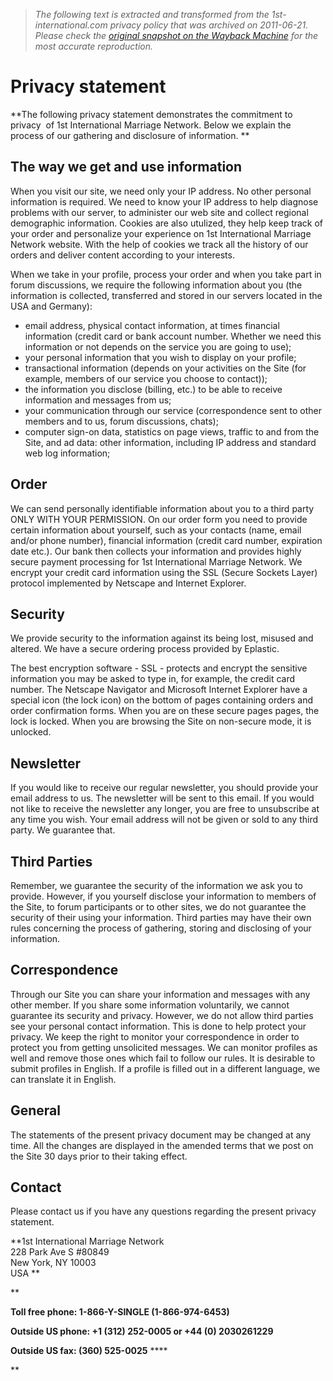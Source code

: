 > *The following text is extracted and transformed from the 1st-international.com privacy policy that was archived on 2011-06-21. Please check the [original snapshot on the Wayback Machine](https://web.archive.org/web/20110621072651id_/http%3A//www.1st-international.com/privacy.html) for the most accurate reproduction.*

# Privacy statement

**The following privacy statement demonstrates the commitment to privacy  of 1st International Marriage Network. Below we explain the process of our gathering and disclosure of information. **

## The way we get and use information 

When you visit our site, we need only your IP address. No other personal information is required. We need to know your IP address to help diagnose problems with our server, to administer our web site and collect regional demographic information. Cookies are also utulized, they help keep track of your order and personalize your experience on 1st International Marriage Network website. With the help of cookies we track all the history of our orders and deliver content according to your interests. 

When we take in your profile, process your order and when you take part in forum discussions, we require the following information about you (the information is collected, transferred and stored in our servers located in the USA and Germany):

  * email address, physical contact information, at times financial information (credit card or bank account number. Whether we need this information or not depends on the service you are going to use); 
  * your personal information that you wish to display on your profile; 
  * transactional information (depends on your activities on the Site (for example, members of our service you choose to contact)); 
  * the information you disclose (billing, etc.) to be able to receive information and messages from us; 
  * your communication through our service (correspondence sent to other members and to us, forum discussions, chats); 
  * computer sign-on data, statistics on page views, traffic to and from the Site, and ad data: other information, including IP address and standard web log information; 



## Order

We can send personally identifiable information about you to a third party ONLY WITH YOUR PERMISSION. On our order form you need to provide certain information about yourself, such as your contacts (name, email and/or phone number), financial information (credit card number, expiration date etc.). Our bank then collects your information and provides highly secure payment processing for 1st International Marriage Network. We encrypt your credit card information using the SSL (Secure Sockets Layer) protocol implemented by Netscape and Internet Explorer. 

## Security 

We provide security to the information against its being lost, misused and altered. We have a secure ordering process provided by Eplastic. 

The best encryption software - SSL - protects and encrypt the sensitive information you may be asked to type in, for example, the credit card number. The Netscape Navigator and Microsoft Internet Explorer have a special icon (the lock icon) on the bottom of pages containing orders and order confirmation forms. When you are on these secure pages pages, the lock is locked. When you are browsing the Site on non-secure mode, it is unlocked. 

## Newsletter 

If you would like to receive our regular newsletter, you should provide your email address to us. The newsletter will be sent to this email. If you would not like to receive the newsletter any longer, you are free to unsubscribe at any time you wish. Your email address will not be given or sold to any third party. We guarantee that. 

## Third Parties

Remember, we guarantee the security of the information we ask you to provide. However, if you yourself disclose your information to members of the Site, to forum participants or to other sites, we do not guarantee the security of their using your information. Third parties may have their own rules concerning the process of gathering, storing and disclosing of your information. 

## Correspondence

Through our Site you can share your information and messages with any other member. If you share some information voluntarily, we cannot guarantee its security and privacy. However, we do not allow third parties see your personal contact information. This is done to help protect your privacy. We keep the right to monitor your correspondence in order to protect you from getting unsolicited messages. We can monitor profiles as well and remove those ones which fail to follow our rules. It is desirable to submit profiles in English. If a profile is filled out in a different language, we can translate it in English. 

## General

The statements of the present privacy document may be changed at any time. All the changes are displayed in the amended terms that we post on the Site 30 days prior to their taking effect. 

## Contact

Please contact us if you have any questions regarding the present privacy statement. 

**1st International Marriage Network  
228 Park Ave S #80849  
New York, NY 10003  
USA **

**

**Toll free phone: 1-866-Y-SINGLE (1-866-974-6453)**

**Outside US phone: +1 (312) 252-0005 or +44 (0) 2030261229**

**Outside US fax: (360) 525-0025** ****

**
